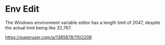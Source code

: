 # Env Edit

The Windows environment variable editor has a length limit of 2047, despite the actual limit being like 32,767.

https://superuser.com/a/1385878/1102208